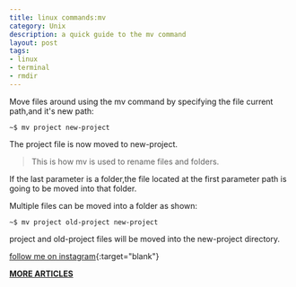 ```yaml
---
title: linux commands:mv
category: Unix
description: a quick guide to the mv command 
layout: post
tags:
- linux
- terminal
- rmdir
---
```



Move files around using the mv command by specifying the file current path,and it's new path:

`~$ mv project new-project`

The project file is now moved to new-project.

>This is how mv is used to rename files and folders.


If the last parameter is a folder,the file located at the first parameter path is going to be moved into that folder.

Multiple files can be moved into a folder as shown:

`~$ mv project old-project new-project`

project and old-project files will be moved into the new-project directory.






[follow me on instagram](https://instagram.com/devmuangi){:target="blank"}


[**MORE ARTICLES**](/blog)



